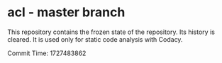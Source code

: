 # acl - master branch

This repository contains the frozen state of the repository.
Its history is cleared. It is used only for static code
analysis with Codacy.

Commit Time: 1727483862